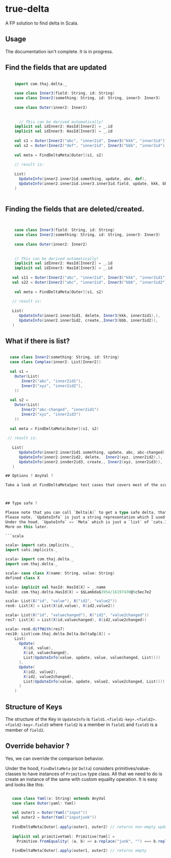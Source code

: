 # true-delta

A FP solution to find delta in Scala.

## Usage

The documentation isn't complete. 
It is in progress.

## Find the fields that are updated

```scala

    import com.thaj.delta._
    
    case class Inner3(field: String, id: String)
    case class Inner2(something: String, id: String, inner3: Inner3)
    
    case class Outer(inner2: Inner2)
  
  
      // This can be derived automatically!
    implicit val idInner2: HasId[Inner2] = _.id
    implicit val idInner3: HasId[Inner3] = _.id
      
    val s1 = Outer(Inner2("abc", "inner2id", Inner3("kkk", "inner3id")))
    val s2 = Outer(Inner2("def", "inner2id", Inner3("bbb", "inner3id")))
    
    val meta = FindDeltaMeta[Outer](s1, s2) 
    
    // result is:
     
    List(
      UpdateInfo(inner2.inner2id.something, update, abc, def),
      UpdateInfo(inner2.inner2id.inner3.inner3id.field, update, kkk, bbb ),
    )
  
```

## Finding the fields that are deleted/created.

```scala

    
    case class Inner3(field: String, id: String)
    case class Inner2(something: String, id: String, inner3: Inner3)
  
    case class Outer(inner2: Inner2)
  
  
    // This can be derived automatically!
    implicit val idInner2: HasId[Inner2] = _.id
    implicit val idInner3: HasId[Inner3] = _.id
    
   val s11 = Outer(Inner2("abc", "inner2id", Inner3("kkk", "inner3id1")))
   val s22 = Outer(Inner2("abc", "inner2id", Inner3("bbb", "inner3id2")))
   
    val meta = FindDeltaMeta[Outer](s1, s2) 
       
   // result is:
        
   List(
      UpdateInfo(inner2.inner3id1, delete, Inner3(kkk, inner3id1),),
      UpdateInfo(inner2.inner3id2, create,,Inner3(bbb, inner3id2)),
   )

```

## What if there is list?

```scala

  case class Inner2(something: String, id: String)
  case class Complex(inner2: List[Inner2])
  
  val s1 = 
    Outer(List(
       Inner2("abc", "inner2id1"), 
       Inner2("xyz", "inner2id2"),
    ))
    
  val s2 =
    Outer(List(
       Inner2("abc-changed", "inner2id1")
       Inner2("xyz", "inner2id3")
    ))  
    
  val meta = FindDeltaMeta[Outer](s1, s2) 
  
 // result is:
        
   List(
      UpdateInfo(inner2.inner2id1.something, update, abc, abc-changed),
      UpdateInfo(inner2.inner2id2, delete,  Inner2(xyz, inner2id2),),
      UpdateInfo(inner2.innder2id3, create,, Inner2(xyz, inner2id3)),
   )

## Options ? AnyVal ?

Take a look at FindDeltaMetaSpec test cases that covers most of the scenarios. 



## Type safe ?

Please note that you can call `Delta[A]` to get a type safe delta, that in turn shows the meta of individual fields recursively.
Please note, `UpdateInfo` is just a string representation which I used in README to make it look nice ! 
Under the hood, `UpateInfo` == `Meta` which is just a `list` of `cats.IoR` if you think about it.
More on this later.

```scala

scala> import cats.implicits._
import cats.implicits._

scala> import com.thaj.delta._
import com.thaj.delta._

scala> case class X(name: String, value: String)
defined class X

scala> implicit val hasId: HasId[X] = _.name
hasId: com.thaj.delta.HasId[X] = $$Lambda$3954/16197430@5c5ec7e2

scala> List(X("id", "value"), X("id2", "value2"))
res6: List[X] = List(X(id,value), X(id2,value2))

scala> List(X("id", "valuechanged"), X("id2", "value2changed"))
res7: List[X] = List(X(id,valuechanged), X(id2,value2changed))

scala> res6.diffWith(res7)
res10: List[com.thaj.delta.Delta.DeltaOp[X]] =
    List(
      Update(
        X(id, value),
        X(id, valuechanged),
        List(UpdateInfo(value, update, value, valuechanged, List()))
      ),
      Update(
        X(id2, value2),
        X(id2, value2changed),
        List(UpdateInfo(value, update, value2, value2changed, List()))
      )
    )


```

## Structure of Keys

The structure of the Key in `UpdateInfo` is `field1.<field1-key>.<field2>.<field2-key>.field3` where `field2` is a member in  `field1` and `field3` is a member of `field2`.

## Override behavior ?
Yes, we can override the comparison behavior.

Under the hood, `FindDeltaMeta` (or `Delta`) considers primitives/value-classes to have instances of `Primitive` type class. All that we need to do is create an instance of the same 
with custom equality operation. It is easy and looks like this:

```scala

   case class Yaml(x: String) extends AnyVal
   case class Outer(yaml: Yaml)
  
   val outer1 = Outer(Yaml("input"))
   val outer2 = Outer(Yaml("inputjunk"))
  
   FindDeltaMeta[Outer].apply(outer1, outer2) // returns non-empty updates.
  
   implicit val primitiveYaml: Primitive[Yaml] =
     Primitive.fromEquality( (a, b) => a.replace("junk", "") === b.replace("junk", "")_)
  
   FindDeltaMeta[Outer].apply(outer1, outer2) // returns empty

```
 

 
